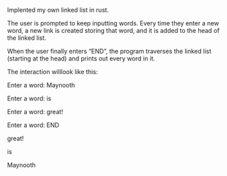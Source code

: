Implented my own linked list in rust.

The user is prompted to keep inputting words. Every time they enter a new word, a new link is created storing that word, and it is added to the head of the linked list.

When the user finally enters “END”, the program traverses the linked list (starting at the head) and prints out every word in it.

The interaction willlook like this:

Enter a word: Maynooth

Enter a word: is

Enter a word: great!

Enter a word: END

great!

is

Maynooth

